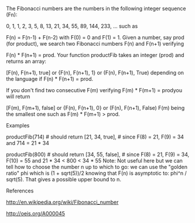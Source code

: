 The Fibonacci numbers are the numbers in the following integer sequence (Fn):

0, 1, 1, 2, 3, 5, 8, 13, 21, 34, 55, 89, 144, 233, ... such as

F(n) = F(n-1) + F(n-2) with F(0) = 0 and F(1) = 1. Given a number, say prod (for product), we search two Fibonacci
numbers F(n) and F(n+1) verifying

F(n) * F(n+1) = prod. Your function productFib takes an integer (prod) and returns an array:

[F(n), F(n+1), true] or {F(n), F(n+1), 1} or (F(n), F(n+1), True)
depending on the language if F(n) * F(n+1) = prod.

If you don't find two consecutive F(m) verifying F(m) * F(m+1) = prodyou will return

[F(m), F(m+1), false] or {F(n), F(n+1), 0} or (F(n), F(n+1), False)
F(m) being the smallest one such as F(m) * F(m+1) > prod.

Examples

productFib(714) # should return [21, 34, true], # since F(8) = 21, F(9) = 34 and 714 = 21 * 34

productFib(800) # should return [34, 55, false], # since F(8) = 21, F(9) = 34, F(10) = 55 and 21 * 34 < 800 < 34 * 55
Note: Not useful here but we can tell how to choose the number n up to which to go: we can use the "golden ratio" phi
which is (1 + sqrt(5))/2 knowing that F(n) is asymptotic to: phi^n / sqrt(5). That gives a possible upper bound to n.

References

http://en.wikipedia.org/wiki/Fibonacci_number

http://oeis.org/A000045